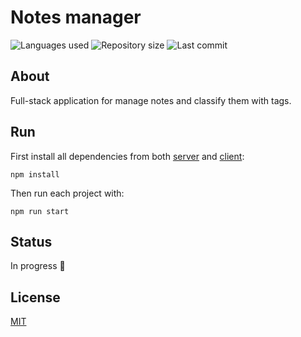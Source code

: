 # Notes manager

![Languages used](https://img.shields.io/github/languages/count/isadfrn/notes-manager?style=flat-square)
![Repository size](https://img.shields.io/github/repo-size/isadfrn/notes-manager?style=flat-square)
![Last commit](https://img.shields.io/github/last-commit/isadfrn/notes-manager?style=flat-square)

## About

Full-stack application for manage notes and classify them with tags.

## Run

First install all dependencies from both [server](./server/) and [client](./client/):

```
npm install
```

Then run each project with:

```
npm run start
```

## Status

In progress 🚧

## License

[MIT](./LICENSE)
